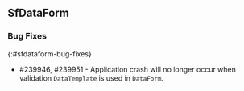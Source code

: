 ## SfDataForm

### Bug Fixes
{:#sfdataform-bug-fixes}

* \#239946, \#239951 - Application crash will no longer occur when validation `DataTemplate` is used in `DataForm`.
